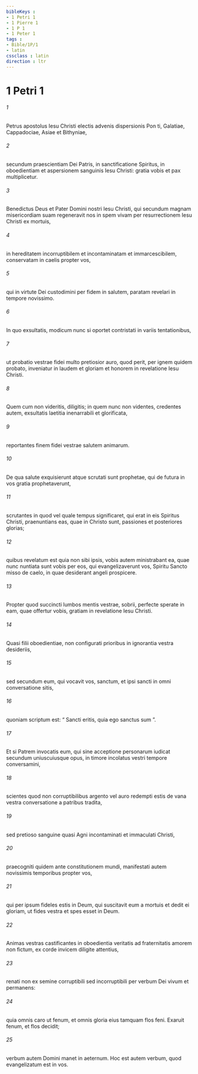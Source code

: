 ```yaml
---
bibleKeys : 
- 1 Petri 1
- 1 Pierre 1
- 1 P 1
- 1 Peter 1
tags : 
- Bible/1P/1
- latin
cssclass : latin
direction : ltr
---
```


# 1 Petri 1

###### 1
Petrus apostolus Iesu Christi electis advenis dispersionis Pon ti, Galatiae, Cappadociae, Asiae et Bithyniae, 
###### 2
secundum praescientiam Dei Patris, in sanctificatione Spiritus, in oboedientiam et aspersionem sanguinis Iesu Christi: gratia vobis et pax multiplicetur.
###### 3
Benedictus Deus et Pater Domini nostri Iesu Christi, qui secundum magnam misericordiam suam regeneravit nos in spem vivam per resurrectionem Iesu Christi ex mortuis, 
###### 4
in hereditatem incorruptibilem et incontaminatam et immarcescibilem, conservatam in caelis propter vos, 
###### 5
qui in virtute Dei custodimini per fidem in salutem, paratam revelari in tempore novissimo. 
###### 6
In quo exsultatis, modicum nunc si oportet contristati in variis tentationibus, 
###### 7
ut probatio vestrae fidei multo pretiosior auro, quod perit, per ignem quidem probato, inveniatur in laudem et gloriam et honorem in revelatione Iesu Christi. 
###### 8
Quem cum non videritis, diligitis; in quem nunc non videntes, credentes autem, exsultatis laetitia inenarrabili et glorificata, 
###### 9
reportantes finem fidei vestrae salutem animarum.
###### 10
De qua salute exquisierunt atque scrutati sunt prophetae, qui de futura in vos gratia prophetaverunt, 
###### 11
scrutantes in quod vel quale tempus significaret, qui erat in eis Spiritus Christi, praenuntians eas, quae in Christo sunt, passiones et posteriores glorias; 
###### 12
quibus revelatum est quia non sibi ipsis, vobis autem ministrabant ea, quae nunc nuntiata sunt vobis per eos, qui evangelizaverunt vos, Spiritu Sancto misso de caelo, in quae desiderant angeli prospicere.
###### 13
Propter quod succincti lumbos mentis vestrae, sobrii, perfecte sperate in eam, quae offertur vobis, gratiam in revelatione Iesu Christi. 
###### 14
Quasi filii oboedientiae, non configurati prioribus in ignorantia vestra desideriis, 
###### 15
sed secundum eum, qui vocavit vos, sanctum, et ipsi sancti in omni conversatione sitis, 
###### 16
quoniam scriptum est: “ Sancti eritis, quia ego sanctus sum ”. 
###### 17
Et si Patrem invocatis eum, qui sine acceptione personarum iudicat secundum uniuscuiusque opus, in timore incolatus vestri tempore conversamini, 
###### 18
scientes quod non corruptibilibus argento vel auro redempti estis de vana vestra conversatione a patribus tradita, 
###### 19
sed pretioso sanguine quasi Agni incontaminati et immaculati Christi, 
###### 20
praecogniti quidem ante constitutionem mundi, manifestati autem novissimis temporibus propter vos, 
###### 21
qui per ipsum fideles estis in Deum, qui suscitavit eum a mortuis et dedit ei gloriam, ut fides vestra et spes esset in Deum.
###### 22
Animas vestras castificantes in oboedientia veritatis ad fraternitatis amorem non fictum, ex corde invicem diligite attentius, 
###### 23
renati non ex semine corruptibili sed incorruptibili per verbum Dei vivum et permanens: 
###### 24
quia omnis caro ut fenum, et omnis gloria eius tamquam flos feni. Exaruit fenum, et flos decidit;
###### 25
verbum autem Domini manet in aeternum. Hoc est autem verbum, quod evangelizatum est in vos.
